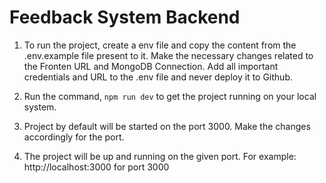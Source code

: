 # Feedback System Backend

1. To run the project, create a env file  and copy the content from the .env.example file present to it. Make the necessary changes related to the Fronten URL and MongoDB Connection. Add all important credentials and URL to the .env file and never deploy it to Github.

2. Run the command, 
`npm run dev`
to get the project running on your local system.

3. Project by default will be started on the port 3000. Make the changes accordingly for the port.

4. The project will be up and running on the given port.
   For example: http://localhost:3000 for port 3000
